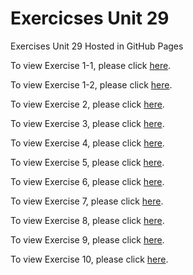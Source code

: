 # Exercicses Unit 29
Exercises Unit 29 Hosted in GitHub Pages

To view Exercise 1-1, please click [here](https://basementhalfstackdev.github.io/ejercicios-ud29/Exercise%201/donde1.html).

To view Exercise 1-2, please click [here](https://basementhalfstackdev.github.io/ejercicios-ud29/Exercise%201/donde2.html).

To view Exercise 2, please click [here](https://basementhalfstackdev.github.io/ejercicios-ud29/Exercise%202/facilities.html).

To view Exercise 3, please click [here](https://basementhalfstackdev.github.io/ejercicios-ud29/Exercise%203/index.html).

To view Exercise 4, please click [here](https://basementhalfstackdev.github.io/ejercicios-ud29/Exercise%204/index.html).

To view Exercise 5, please click [here](https://basementhalfstackdev.github.io/ejercicios-ud29/Exercise%205/index.html).

To view Exercise 6, please click [here](https://basementhalfstackdev.github.io/ejercicios-ud29/Exercise%206/index.html).

To view Exercise 7, please click [here](https://basementhalfstackdev.github.io/ejercicios-ud29/Exercise%207/index.html).

To view Exercise 8, please click [here](https://basementhalfstackdev.github.io/ejercicios-ud29/Exercise%208/index.html).

To view Exercise 9, please click [here](https://basementhalfstackdev.github.io/ejercicios-ud29/Exercise%209/index.html).

To view Exercise 10, please click [here](https://basementhalfstackdev.github.io/ejercicios-ud29/Exercise%2010/index.html).

